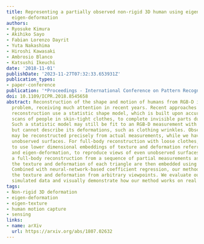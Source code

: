 ```yaml
---
title: Representing a partially observed non-rigid 3D human using eigen-texture and
  eigen-deformation
authors:
- Ryosuke Kimura
- Akihiko Sayo
- Fabian Lorenzo Dayrit
- Yuta Nakashima
- Hiroshi Kawasaki
- Ambrosio Blanco
- Katsushi Ikeuchi
date: '2018-11-01'
publishDate: '2023-11-27T07:32:33.653931Z'
publication_types:
- paper-conference
publication: '*Proceedings - International Conference on Pattern Recognition (ICPR)*'
doi: 10.1109/ICPR.2018.8545658
abstract: Reconstruction of the shape and motion of humans from RGB-D is a challenging
  problem, receiving much attention in recent years. Recent approaches for full-body
  reconstruction use a statistic shape model, which is built upon accurate full-body
  scans of people in skin-tight clothes, to complete invisible parts due to occlusion.
  Such a statistic model may still be fit to an RGB-D measurement with loose clothes
  but cannot describe its deformations, such as clothing wrinkles. Observed surfaces
  may be reconstructed precisely from actual measurements, while we have no cues for
  unobserved surfaces. For full-body reconstruction with loose clothes, we propose
  to use lower dimensional embeddings of texture and deformation referred to as eigen-texturing
  and eigen-deformation, to reproduce views of even unobserved surfaces. Provided
  a full-body reconstruction from a sequence of partial measurements as 3D meshes,
  the texture and deformation of each triangle are then embedded using eigen-decomposition.
  Combined with neural-network-based coefficient regression, our method synthesizes
  the texture and deformation from arbitrary viewpoints. We evaluate our method using
  simulated data and visually demonstrate how our method works on real data.
tags:
- Non-rigid 3D deformation
- eigen-deformation
- eigen-texture
- human motion capture
- sensing
links:
- name: arXiv
  url: https://arxiv.org/abs/1807.02632
---
```

